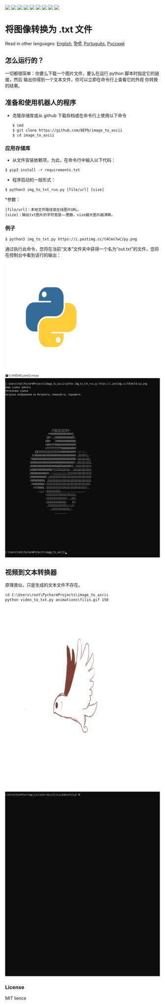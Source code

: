 <p>
  <img  src="https://img.shields.io/github/stars/BEPb/image_to_ascii" />
  <img src="https://img.shields.io/github/contributors/BEPb/image_to_ascii" />
  <img src="https://img.shields.io/github/last-commit/BEPb/image_to_ascii" />
  <img src="https://visitor-badge.laobi.icu/badge?page_id=BEPb.image_to_ascii" />
  <img src="https://img.shields.io/github/languages/count/BEPb/image_to_ascii" />
  <img src="https://img.shields.io/github/languages/top/BEPb/image_to_ascii" />

  <img src="https://img.shields.io/badge/license-MIT-blue.svg?color=f64152" />
  <img  src="https://img.shields.io/github/issues/BEPb/image_to_ascii" />
  <img  src="https://img.shields.io/github/issues-pr/BEPb/image_to_ascii" />
</p>


# 将图像转换为 .txt 文件
Read in other languages: [English](README.md), [हिन्दी](README.hindi.md), [Português](README.portuguese.md), [Русский](README.ru.md)

## 怎么运行的？

一切都很简单：你要么下载一个图片文件，要么在运行 python 脚本时指定它的链接，然后
输出你得到一个文本文件，你可以立即在命令行上查看它的外观
你转换的结果。

## 准备和使用机器人的程序

* 克隆存储库或从 github 下载存档或在命令行上使用以下命令

   ```commandline
   $ cmd
   $ git clone https://github.com/BEPb/image_to_ascii
   $ cd image_to_ascii
   ```

### 应用存储库
* 从文件安装依赖项，为此，在命令行中输入以下代码：

```shell
$ pip3 install -r requirements.txt
````

* 程序启动的一般形式：

```shell
$ python3 img_to_txt_rus.py [file/url] [size]
```

*参数：

```shell
[file/url]：本地文件路径或在线图片URL。
[size]：输出txt图片的字符宽度——整数，size越大图片越清晰。
```

### 例子
```shell
$ python3 img_to_txt.py https://i.postimg.cc/t4Cmn7wC/py.png
```
通过执行此命令，您将在当前“文本”文件夹中获得一个名为“out.txt”的文件，您将在控制台中看到该行的输出：

<img src="./pictures/py.png" alt="Bot logo" width="300" height="356.5">

<img src="./pictures/png.png" alt="Bot logo" width="600" height="600">


## 视频到文本转换器
原理类似，只是生成的文本文件不存在。

```commandline
cd C:\Users\root\PycharmProjects\image_to_ascii 
python video_to_txt.py animations\filin.gif 150
```

<img src="./animations/filin.gif" alt="Bot logo" width="800" height="600">

<img src="./animations/gif.gif" alt="Bot logo" width="800" height="600">



### License
MIT lience
